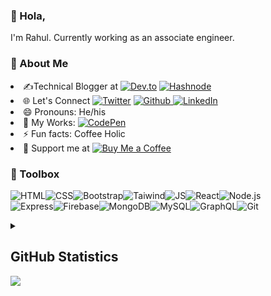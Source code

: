 ### 👋 Hola,

I'm Rahul. Currently working as an associate engineer.

### 🧐 About Me
<li>✍️Technical Blogger at <a href="https://dev.to/deraowl" target="_blank"><img alt="Dev.to" src="https://img.shields.io/badge/dev.to-0A0A0A?style=for-the-badge&logo=dev-dot-to&logoColor=white" /></a>
<a href="https://hashnode.com/@RahulReddy" target="_blank"><img alt="Hashnode" src="https://img.shields.io/badge/Hashnode-2962FF?style=for-the-badge&logo=hashnode&logoColor=white" /></a>
</li>
<li> 🌐 Let's Connect <a href="https://twitter.com/DeRaowl" target="_blank">
<img alt="Twitter" src="https://img.shields.io/badge/Twitter-1DA1F2?style=for-the-badge&logo=twitter&logoColor=white" /></a>
<a href="https://github.com/DeRaowl" target="_blank">
<img alt="Github" src="https://img.shields.io/badge/GitHub-100000?style=for-the-badge&logo=github&logoColor=white" />
<a href="https://in.linkedin.com/in/rahul-m-504441141" target="_blank">
<img alt="LinkedIn" src="https://img.shields.io/badge/LinkedIn-0077B5?style=for-the-badge&logo=linkedin&logoColor=white" />
</a>
</li>
<li>😄 Pronouns: He/his</li>
<li>🌌 My Works: <a href="https://codepen.io/rahulreddycodes" target="_blank">
<img alt="CodePen" src="https://img.shields.io/badge/Codepen-000000?style=for-the-badge&logo=codepen&logoColor=white" />
</a></li>
<li>⚡ Fun facts: Coffee Holic</li>
<li>🙏 Support me at <a href="https://www.buymeacoffee.com/rahulm" target="_blank"><img alt="Buy Me a Coffee" src="https://img.shields.io/badge/-Buy%20Me%20A%20Coffee-ffdd00?&style=flat-square&&logo=buy%20me%20a%20coffee&logoColor=black" /></a></li>

### 🧰 Toolbox
![HTML](https://img.shields.io/badge/-html5-E34F26?&style=for-the-badge&logo=html5&logoColor=white)![CSS](https://img.shields.io/badge/-css3-1572B6?&style=for-the-badge&logo=css3&logoColor=white)![Bootstrap](https://img.shields.io/badge/-Bootstrap-7952B3?&style=for-the-badge&logo=bootstrap&logoColor=white)![Taiwind](https://img.shields.io/badge/-Tailwind-38B2AC?&style=for-the-badge&logo=tailwind%20css&logoColor=white)![JS](https://img.shields.io/badge/-javascript-F7DF1E?&style=for-the-badge&logo=javascript&logoColor=black)![React](https://img.shields.io/badge/-ReactJS-grey?&style=for-the-badge&logo=react&logoColor=61DAFB)![Node.js](https://img.shields.io/badge/-Node.js-black?&style=for-the-badge&logo=node.js&logoColor=339933)<br>
![Express](https://img.shields.io/badge/-Express-grey?&style=for-the-badge&logo=express&logoColor=white)![Firebase](https://img.shields.io/badge/-Firebase-4c8bf5?&style=for-the-badge&&logo=firebase&logoColor=ffca28)![MongoDB](https://img.shields.io/badge/-MongoDB-white?&style=for-the-badge&logo=mongodb&logoColor=47A248)![MySQL](https://img.shields.io/badge/-MySQL-4479A1?&style=for-the-badge&logo=mysql&logoColor=white)![GraphQL](https://img.shields.io/badge/-GraphQL-black?&style=for-the-badge&logo=graphql&logoColor=E10098)![Git](https://img.shields.io/badge/-Git-F05032?&style=for-the-badge&logo=git&logoColor=white)

<details>
  <summary><h2>GitHub Statistics</h2></summary>
  <img  src="https://github-readme-stats.vercel.app/api/top-langs/?username=DeRaowl&theme=tokyonight" alt="Stats"/>
</details>

<img src="https://github-readme-stats.vercel.app/api?username=DeRaowl&&show_icons=true&title_color=39a9cb&icon_color=39a9cb&text_color=000&bg_color=fff">

